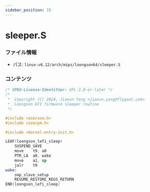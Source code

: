 ```yaml
---
sidebar_position: 15
---
```

# sleeper.S

### ファイル情報

- パス: `linux-v6.12/arch/mips/loongson64/sleeper.S`

### コンテンツ

```S
/* SPDX-License-Identifier: GPL-2.0-or-later */
/*
 *  Copyright (C) 2024, Jiaxun Yang <jiaxun.yang@flygoat.com>
 *  Loongson EFI firmware sleeper routine
 */

#include <asm/asm.h>
#include <asm/pm.h>

#include <kernel-entry-init.h>

LEAF(loongson_lefi_sleep)
	SUSPEND_SAVE
	move	t9, a0
	PTR_LA	a0, wake
	move	a1, sp
	jalr    t9
wake:
	smp_slave_setup
	RESUME_RESTORE_REGS_RETURN
END(loongson_lefi_sleep)

```
